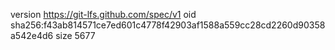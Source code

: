 version https://git-lfs.github.com/spec/v1
oid sha256:f43ab814571ce7ed601c4778f42903af1588a559cc28cd2260d90358a542e4d6
size 5677

